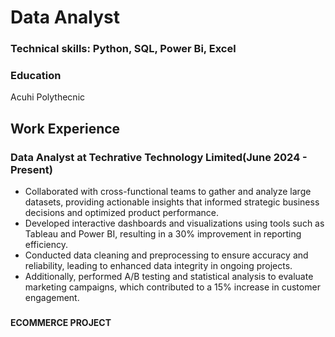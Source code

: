 # Data Analyst

### Technical skills: Python, SQL, Power Bi, Excel

### Education
Acuhi Polythecnic

## Work Experience
### Data Analyst at Techrative Technology Limited(June 2024   - Present)

- Collaborated with cross-functional teams to gather and analyze large datasets, providing actionable insights that informed strategic business decisions and 
  optimized product performance.
- Developed interactive dashboards and visualizations using tools such as Tableau and Power BI, resulting in a 30% improvement in reporting efficiency.
- Conducted data cleaning and preprocessing to ensure accuracy and reliability, leading to enhanced data integrity in ongoing projects.
-  Additionally, performed A/B testing and statistical analysis to evaluate marketing campaigns, which contributed to a 15% increase in customer engagement.

### 
**ECOMMERCE PROJECT**
